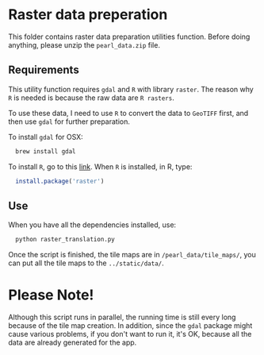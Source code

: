 # Raster data preperation

This folder contains raster data preparation utilities function. Before doing anything, please unzip the `pearl_data.zip` file.

## Requirements

This utility function requires `gdal` and `R` with library `raster`. The reason why `R` is needed is because the raw data are `R rasters`. 

To use these data, I need to use `R` to convert the data to `GeoTIFF` first, and then use `gdal` for further preparation. 

To install `gdal` for OSX:

```bash
  brew install gdal
```

To install `R`, go to this [link](https://www.r-project.org/). When `R` is installed, in R, type:

```R
  install.package('raster')
```

## Use

When you have all the dependencies installed, use:

```bash
  python raster_translation.py
```

Once the script is finished, the tile maps are in `/pearl_data/tile_maps/`, you can put all the tile maps to the `../static/data/`. 

# Please Note! 

Although this script runs in parallel, the running time is still every long because of the tile map creation. In addition, since the `gdal` package might cause various problems, if you don't want to run it, it's OK, because all the data are already generated for the app. 
